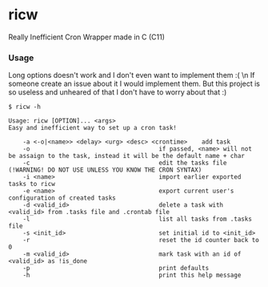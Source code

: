 # ricw
Really Inefficient Cron Wrapper made in C (C11)

### Usage
Long options doesn't work and I don't even want to implement them :( \n
If someone create an issue about it I would implement them. But this project
is so useless and unheared of that I don't have to worry about that :)

    $ ricw -h

    Usage: ricw [OPTION]... <args>
    Easy and inefficient way to set up a cron task!

        -a <-o|<name>> <delay> <urg> <desc> <crontime>    add task
        -o                                    if passed, <name> will not be assaign to the task, instead it will be the default name + char
        -c                                    edit the tasks file (!WARNING! DO NOT USE UNLESS YOU KNOW THE CRON SYNTAX)
        -i <name>                             import earlier exported tasks to ricw
        -e <name>                             export current user's configuration of created tasks
        -d <valid_id>                         delete a task with <valid_id> from .tasks file and .crontab file
        -l                                    list all tasks from .tasks file
        -s <init_id>                          set initial id to <init_id>
        -r                                    reset the id counter back to 0
        -m <valid_id>                         mark task with an id of <valid_id> as !is_done
        -p                                    print defaults
        -h                                    print this help message
